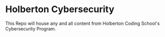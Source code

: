 # Holberton Cybersecurity

This Repo will house any and all content from Holberton Coding School's Cybersecurity Program.
